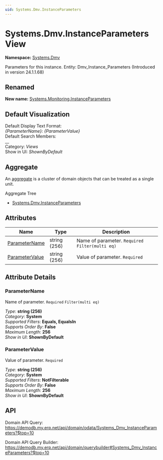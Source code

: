 ```yaml
---
uid: Systems.Dmv.InstanceParameters
---
```

# Systems.Dmv.InstanceParameters View

**Namespace:** [Systems.Dmv](Systems.Dmv.md)  

Parameters for this instance. Entity: Dmv_Instance_Parameters (Introduced in version 24.1.1.68)
## Renamed
**New name:** [Systems.Monitoring.InstanceParameters](Systems.Monitoring.InstanceParameters.md)  



## Default Visualization
Default Display Text Format:  
_{ParameterName}: {ParameterValue}_  
Default Search Members:  
__  
Category:  _Views_  
Show in UI:  _ShownByDefault_  

## Aggregate
An [aggregate](https://docs.erp.net/tech/advanced/concepts/aggregates.html) is a cluster of domain objects that can be treated as a single unit.  

Aggregate Tree  
* [Systems.Dmv.InstanceParameters](Systems.Dmv.InstanceParameters.md)  

## Attributes

| Name | Type | Description |
| ---- | ---- | --- |
| [ParameterName](Systems.Dmv.InstanceParameters.md#parametername) | string (256) | Name of parameter. `Required` `Filter(multi eq)` 
| [ParameterValue](Systems.Dmv.InstanceParameters.md#parametervalue) | string (256) | Value of parameter. `Required` 


## Attribute Details

### ParameterName

Name of parameter. `Required` `Filter(multi eq)`

_Type_: **string (256)**  
_Category_: **System**  
_Supported Filters_: **Equals, EqualsIn**  
_Supports Order By_: **False**  
_Maximum Length_: **256**  
_Show in UI_: **ShownByDefault**  

### ParameterValue

Value of parameter. `Required`

_Type_: **string (256)**  
_Category_: **System**  
_Supported Filters_: **NotFilterable**  
_Supports Order By_: **False**  
_Maximum Length_: **256**  
_Show in UI_: **ShownByDefault**  


## API

Domain API Query:
<https://demodb.my.erp.net/api/domain/odata/Systems_Dmv_InstanceParameters?$top=10>

Domain API Query Builder:
<https://demodb.my.erp.net/api/domain/querybuilder#Systems_Dmv_InstanceParameters?$top=10>

